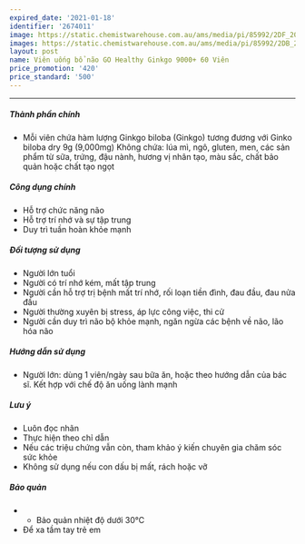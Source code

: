 ```yaml
---
expired_date: '2021-01-18'
identifier: '2674011'
image: https://static.chemistwarehouse.com.au/ams/media/pi/85992/2DF_200.jpg
images: https://static.chemistwarehouse.com.au/ams/media/pi/85992/2DB_200.jpg,https://static.chemistwarehouse.com.au/ams/media/pi/85992/ADD3_200.jpg
layout: post
name: Viên uống bổ não GO Healthy Ginkgo 9000+ 60 Viên
price_promotion: '420'
price_standard: '500'
---
```


---
##### Thành phần chính
- Mỗi viên chứa hàm lượng Ginkgo biloba (Ginkgo) tương đương với Ginko biloba dry 9g (9,000mg) Không chứa: lúa mì, ngô, gluten, men, các sản phẩm từ sữa, trứng, đậu nành, hương vị nhân tạo, màu sắc, chất bảo quản hoặc chất tạo ngọt

##### Công dụng chính
- Hỗ trợ chức năng não
- Hỗ trợ trí nhớ và sự tập trung
- Duy trì tuần hoàn khỏe mạnh

##### Đối tượng sử dụng
- Người lớn tuổi
- Người có trí nhớ kém, mất tập trung
- Người cần hỗ trợ trị bệnh mất trí nhớ, rối loạn tiền đình, đau đầu, đau nửa đầu
- Người thường xuyên bị stress, áp lực công việc, thi cử
- Người cần duy trì não bộ khỏe mạnh, ngăn ngừa các bệnh về não, lão hóa não

##### Hướng dẫn sử dụng
- Người lớn: dùng 1 viên/ngày sau bữa ăn, hoặc theo hướng dẫn của bác sĩ. Kết hợp với chế độ ăn uống lành mạnh

##### Lưu ý
- Luôn đọc nhãn
- Thực hiện theo chỉ dẫn
- Nếu các triệu chứng vẫn còn, tham khảo ý kiến chuyên gia chăm sóc sức khỏe
- Không sử dụng nếu con dấu bị mất, rách hoặc vỡ

##### Bảo quản
- - Bảo quản nhiệt độ dưới 30&#8451;
- Để xa tầm tay trẻ em